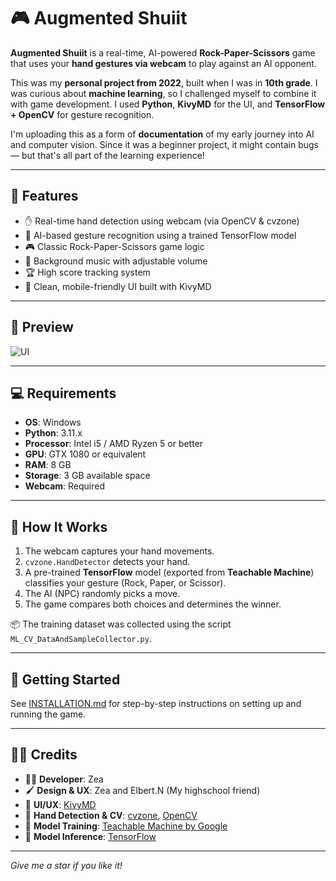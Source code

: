 # 🎮 Augmented Shuiit

**Augmented Shuiit** is a real-time, AI-powered **Rock-Paper-Scissors** game that uses your **hand gestures via webcam** to play against an AI opponent.

This was my **personal project from 2022**, built when I was in **10th grade**. I was curious about **machine learning**, so I challenged myself to combine it with game development. I used **Python**, **KivyMD** for the UI, and **TensorFlow + OpenCV** for gesture recognition.

I'm uploading this as a form of **documentation** of my early journey into AI and computer vision. Since it was a beginner project, it might contain bugs — but that's all part of the learning experience!

---

## 🧠 Features

- ✋ Real-time hand detection using webcam (via OpenCV & cvzone)  
- 🧠 AI-based gesture recognition using a trained TensorFlow model  
- 🎮 Classic Rock-Paper-Scissors game logic  
- 🎵 Background music with adjustable volume  
- 🏆 High score tracking system  
- 🎨 Clean, mobile-friendly UI built with KivyMD  

---

## 📸 Preview
![UI](https://github.com/user-attachments/assets/5debb1b8-f9cf-404f-aac6-3aba2a0175c1)

---

## 💻 Requirements

- **OS**: Windows  
- **Python**: 3.11.x  
- **Processor**: Intel i5 / AMD Ryzen 5 or better  
- **GPU**: GTX 1080 or equivalent  
- **RAM**: 8 GB  
- **Storage**: 3 GB available space  
- **Webcam**: Required  

---

## 🧰 How It Works

1. The webcam captures your hand movements.  
2. `cvzone.HandDetector` detects your hand.  
3. A pre-trained **TensorFlow** model (exported from **Teachable Machine**) classifies your gesture (Rock, Paper, or Scissor).  
4. The AI (NPC) randomly picks a move.  
5. The game compares both choices and determines the winner.

📦 The training dataset was collected using the script `ML_CV_DataAndSampleCollector.py`.

---

## 🚀 Getting Started

See [INSTALLATION.md](INSTALLATION.md) for step-by-step instructions on setting up and running the game.

---

## 🧑‍🎨 Credits

- 👨‍💻 **Developer**: Zea
- 🖌️ **Design & UX**: Zea and Elbert.N (My highschool friend)
- 🎨 **UI/UX**: [KivyMD](https://github.com/kivymd/KivyMD)  
- 🧠 **Hand Detection & CV**: [cvzone](https://github.com/cvzone/cvzone), [OpenCV](https://opencv.org/)  
- 🧪 **Model Training**: [Teachable Machine by Google](https://teachablemachine.withgoogle.com/)  
- 🧠 **Model Inference**: [TensorFlow](https://www.tensorflow.org/)

---

*Give me a star if you like it!*
